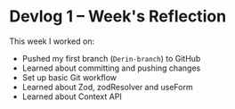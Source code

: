 # Devlog 1 – Week's Reflection

This week I worked on:
- Pushed my first branch (`Derin-branch`) to GitHub
- Learned about committing and pushing changes 
- Set up basic Git workflow
- Learned about Zod, zodResolver and useForm
- Learned about Context API
